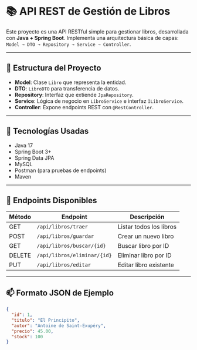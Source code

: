 # 📚 API REST de Gestión de Libros

Este proyecto es una API RESTful simple para gestionar libros, desarrollada con **Java + Spring Boot**. Implementa una arquitectura básica de capas: `Model → DTO → Repository → Service → Controller`.

---

## 🧱 Estructura del Proyecto

- **Model**: Clase `Libro` que representa la entidad.
- **DTO**: `LibroDTO` para transferencia de datos.
- **Repository**: Interfaz que extiende `JpaRepository`.
- **Service**: Lógica de negocio en `LibroService` e interfaz `ILibroService`.
- **Controller**: Expone endpoints REST con `@RestController`.

---

## 🔧 Tecnologías Usadas

- Java 17
- Spring Boot 3+
- Spring Data JPA
- MySQL
- Postman (para pruebas de endpoints)
- Maven

---

## 🚀 Endpoints Disponibles

| Método | Endpoint             | Descripción                   |
|--------|----------------------|-------------------------------|
| GET    | `/api/libros/traer`        | Listar todos los libros        |
| POST   | `/api/libros/guardar`      | Crear un nuevo libro           |
| GET    | `/api/libros/buscar/{id}`  | Buscar libro por ID            |
| DELETE | `/api/libros/eliminar/{id}`| Eliminar libro por ID          |
| PUT    | `/api/libros/editar`       | Editar libro existente         |

---

## 📫 Formato JSON de Ejemplo

```json
{
  "id": 1,
  "titulo": "El Principito",
  "autor": "Antoine de Saint-Exupéry",
  "precio": 45.00,
  "stock": 100
}
